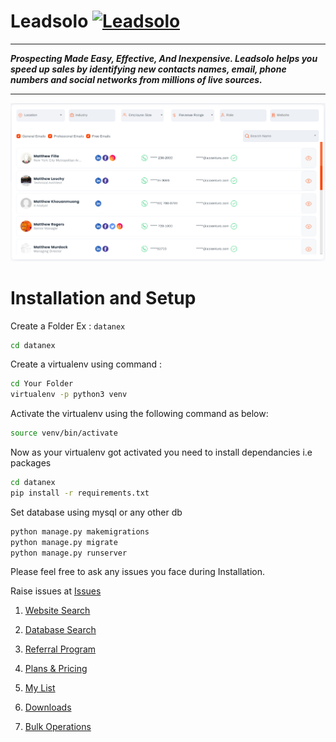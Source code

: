 # Leadsolo [![Leadsolo](https://cdn.rawgit.com/sindresorhus/awesome/d7305f38d29fed78fa85652e3a63e154dd8e8829/media/badge.svg)](https://github.com/sindresorhus/awesome#readme)


---------------

***Prospecting Made Easy, Effective, And Inexpensive. Leadsolo helps you speed up sales by identifying new contacts names, email, phone numbers and social networks from millions of live sources.***

--------------

![Leadsolo](/docs/images/Leads.png)


# Installation and Setup

Create a Folder Ex : `datanex`
```bash
cd datanex
```

Create a virtualenv using command :
```bash
cd Your Folder
virtualenv -p python3 venv
```

Activate the virtualenv using the following command as below:
 ```bash
 source venv/bin/activate
```

Now as your virtualenv got activated you need to install dependancies i.e packages
 ```bash
 cd datanex
 pip install -r requirements.txt
```

Set database using mysql or any other db
```bash
python manage.py makemigrations
python manage.py migrate
python manage.py runserver
```

Please feel free to ask any issues you face during Installation.

Raise issues at [Issues]()







1. [Website Search](docs/Website_Search.md)

2. [Database Search](docs/Database_Search.md)

3. [Referral Program](docs/Referral_Program.md)

4. [Plans & Pricing](docs/Plans_and_Pricing.md)

5. [My List](docs/My_List.md)

6. [Downloads](docs/Downloads.md)

7. [Bulk Operations](docs/Bulk_Operations.md)

